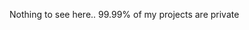 Nothing to see here.. 99.99% of my projects are private

<!---
AdedigbaOluwad1/AdedigbaOluwad1 is a ✨ special ✨ repository because its `README.md` (this file) appears on your GitHub profile.
You can click the Preview link to take a look at your changes.
--->
